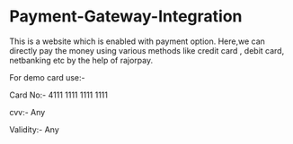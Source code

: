 # Payment-Gateway-Integration
This is a website which is enabled with payment option. Here,we can directly pay the money using various methods like credit card , debit card, netbanking etc by the help of rajorpay. 

For demo card use:-

Card No:- 4111 1111 1111 1111

cvv:- Any

Validity:- Any
